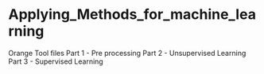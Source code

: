 # Applying_Methods_for_machine_learning
Orange Tool files
Part 1 - Pre processing
Part 2 - Unsupervised Learning
Part 3 - Supervised Learning
